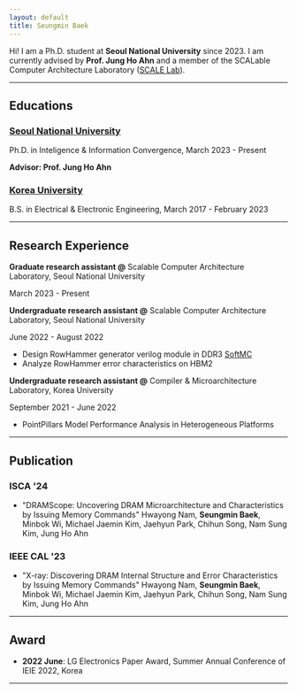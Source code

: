 ```yaml
---
layout: default
title: Seungmin Baek
---
```


Hi! I am a Ph.D. student at **Seoul National University** since 2023. I am currently advised by **Prof. Jung Ho Ahn** and a member of the SCALable Computer Architecture Laboratory ([SCALE Lab]).

[SCALE Lab]: https://scale.snu.ac.kr/

---

## Educations
### <u>Seoul National University</u>

Ph.D. in Inteligence & Information Convergence, March 2023 - Present

**Advisor: Prof. Jung Ho Ahn**

### <u>Korea University</u>

B.S. in Electrical & Electronic Engineering, March 2017 - February 2023

---

## Research Experience

**Graduate research assistant @** Scalable Computer Architecture Laboratory, Seoul National University

March 2023 - Present

**Undergraduate research assistant @** Scalable Computer Architecture Laboratory, Seoul National University

June 2022 - August 2022

- Design RowHammer generator verilog module in DDR3 [SoftMC]
- Analyze RowHammer error characteristics on HBM2

**Undergraduate research assistant @** Compiler & Microarchitecture Laboratory, Korea University

September 2021 - June 2022

- PointPillars Model Performance Analysis in Heterogeneous Platforms

[SoftMC]: https://github.com/CMU-SAFARI/SoftMC

---

## Publication

### ISCA '24
- \"DRAMScope: Uncovering DRAM Microarchitecture and Characteristics by Issuing Memory Commands\"
  Hwayong Nam, **Seungmin Baek**, Minbok Wi, Michael Jaemin Kim, Jaehyun Park, Chihun Song, Nam Sung Kim, Jung Ho Ahn

### IEEE CAL '23
- \"X-ray: Discovering DRAM Internal Structure and Error Characteristics by Issuing Memory Commands\"
  Hwayong Nam, **Seungmin Baek**, Minbok Wi, Michael Jaemin Kim, Jaehyun Park, Chihun Song, Nam Sung Kim, Jung Ho Ahn

---

## Award
- **2022 June**: LG Electronics Paper Award, Summer Annual Conference of IEIE 2022, Korea

---

